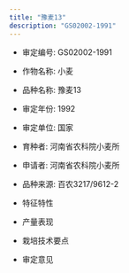 ```yaml
---
title: "豫麦13"
description: "GS02002-1991"
---
```

* 审定编号:  GS02002-1991

*  作物名称:  小麦

*  品种名称:  豫麦13

*  审定年份:  1992

*  审定单位:  国家

* 育种者:  河南省农科院小麦所

*  申请者:  河南省农科院小麦所

*  品种来源:  百农3217/9612-2

*  特征特性


*  产量表现


*  栽培技术要点


*  审定意见

